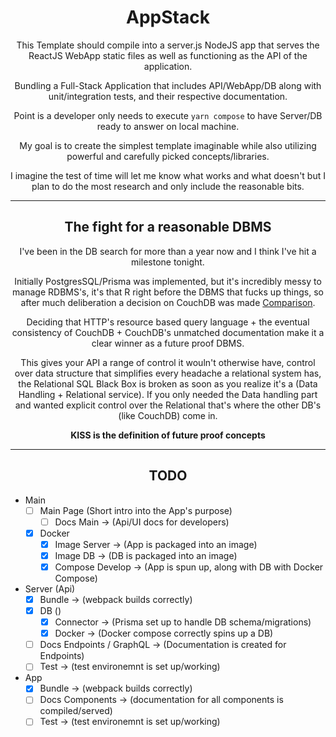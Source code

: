 <div style="text-align:center">

# AppStack

This Template should compile into a server.js NodeJS app that serves the ReactJS WebApp static files as well as functioning as the API of the application.

Bundling a Full-Stack Application that includes API/WebApp/DB along with unit/integration tests, and their respective documentation. 

Point is a developer only needs to execute `yarn compose` to have Server/DB ready to answer on local machine.

My goal is to create the simplest template imaginable while also utilizing powerful and carefully picked concepts/libraries.

I imagine the test of time will let me know what works and what doesn't but I plan to do the most research and only include the reasonable bits.

---

## The fight for a reasonable DBMS
I've been in the DB search for more than a year now and I think I've hit a milestone tonight.

Initially PostgresSQL/Prisma was implemented, but it's incredibly messy to manage RDBMS's, it's that R right before the DBMS that fucks up things, so after much deliberation a decision on CouchDB was made [Comparison](https://db-engines.com/en/system/ArangoDB%3BCouchDB%3BCouchbase%3BRethinkDB). 

Deciding that HTTP's resource based query language + the eventual consistency of CouchDB + CouchDB's unmatched documentation make it a clear winner as a future proof DBMS.

This gives your API a range of control it wouln't otherwise have, control over data structure that simplifies every headache a relational system has, the Relational SQL Black Box is broken as soon as you realize it's a (Data Handling + Relational service). If you only needed the Data handling part and wanted explicit control over the Relational that's where the other DB's (like CouchDB) come in.

**KISS is the definition of future proof concepts**

---

## TODO

</div>


- Main
  - [ ] Main Page (Short intro into the App's purpose)
    - [ ] Docs Main -> (Api/UI docs for developers)
  - [x] Docker
    - [x] Image Server    -> (App is packaged into an image)
    - [x] Image DB        -> (DB is packaged into an image)
    - [x] Compose Develop -> (App is spun up, along with DB with Docker Compose)

- Server (Api)
  - [x] Bundle -> (webpack builds correctly)
  - [x] DB ()
    - [x] Connector -> (Prisma set up to handle DB schema/migrations)
    - [x] Docker -> (Docker compose correctly spins up a DB)
  - [ ] Docs Endpoints / GraphQL -> (Documentation is created for Endpoints)
  - [ ] Test -> (test environemnt is set up/working)
  
- App
  - [x] Bundle -> (webpack builds correctly)
  - [ ] Docs Components -> (documentation for all components is compiled/served)
  - [ ] Test -> (test environemnt is set up/working)